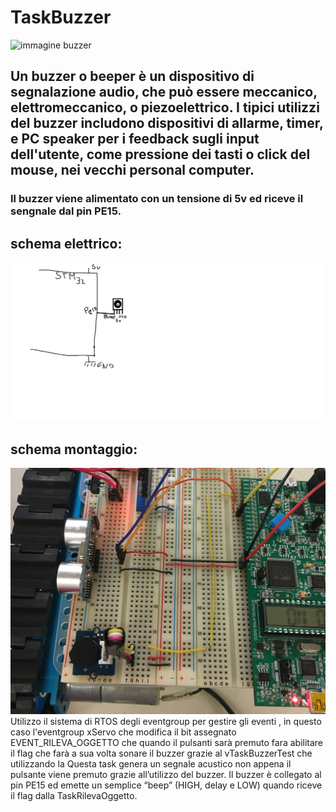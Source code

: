 # TaskBuzzer 
![immagine buzzer](https://img.directindustry.it/images_di/photo-m2/79967-16366410.jpg)

## Un buzzer o beeper è un dispositivo di segnalazione audio, che può essere meccanico, elettromeccanico, o piezoelettrico. I tipici utilizzi del buzzer includono dispositivi di allarme, timer, e PC speaker per i feedback sugli input dell'utente, come pressione dei tasti o click del mouse, nei vecchi personal computer.

### Il buzzer viene alimentato con un tensione di 5v ed riceve il sengnale dal pin PE15.
## schema elettrico:
![immagine schema elettrico](https://github.com/jacktisparrow/BuzzerTest/blob/main/schema%20buzz.png)
## schema montaggio:
![immagine schema elettrico](https://github.com/jacktisparrow/BuzzerTest/blob/main/immagine%20schema%20montaggio.jpg)
Utilizzo il sistema di RTOS degli eventgroup per gestire gli eventi , in questo caso l'eventgroup xServo che modifica il bit assegnato EVENT_RILEVA_OGGETTO che quando il pulsanti sarà premuto fara abilitare il flag che farà a sua volta sonare il buzzer grazie al vTaskBuzzerTest che utilizzando la 
Questa task genera un segnale acustico non appena il pulsante viene premuto grazie all’utilizzo del buzzer. 
Il buzzer è collegato al pin PE15 ed emette un semplice “beep” (HIGH, delay e LOW) quando riceve il flag dalla TaskRilevaOggetto.
